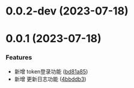 # 0.0.2-dev (2023-07-18)



# 0.0.1 (2023-07-18)


### Features

* 新增 token登录功能 ([bd81a85](https://github.com/TomyJan/Yunzai-Kuro-Plugin/commit/bd81a85790b9e62b46436a7432408cce4055c302))
* 新增 更新日志功能 ([4bbddb3](https://github.com/TomyJan/Yunzai-Kuro-Plugin/commit/4bbddb3378b3f594854e79062268046c456b8140))
